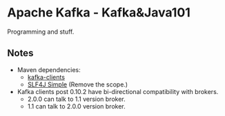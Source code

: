# Apache Kafka - Kafka&Java101

Programming and stuff.

## Notes

- Maven dependencies:
    - [kafka-clients](https://mvnrepository.com/artifact/org.apache.kafka/kafka-clients)
    - [SLF4J Simple](https://mvnrepository.com/artifact/org.slf4j/slf4j-simple) (Remove the scope.)
- Kafka clients post 0.10.2 have bi-directional compatibility with brokers.
  - 2.0.0 can talk to 1.1 version broker.
  - 1.1 can talk to 2.0.0 version broker.
  